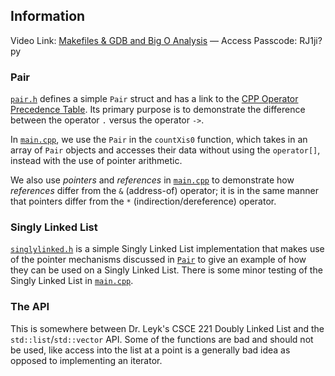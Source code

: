 ## Information
Video Link: [Makefiles & GDB and Big O Analysis](https://tamu.zoom.us/rec/share/9w8y00g2JHTbRTwE42YZi5ZaB5hHyQcU2xnocewkTFdr-AFRmRUnMfahq5LmMj_y.Yas7jaT_H8xkjGEv) &mdash; Access Passcode: RJ1ji?py

### Pair
[`pair.h`](pair.h) defines a simple `Pair` struct and has a link to the [CPP Operator Precedence Table](https://en.cppreference.com/w/cpp/language/operator_precedence). Its primary purpose is to demonstrate the difference between the operator `.` versus the operator `->`.

In [`main.cpp`](main.cpp), we use the `Pair` in the `countXis0` function, which takes in an array of `Pair` objects and accesses their data without using the `operator[]`, instead with the use of pointer arithmetic.

We also use *pointers* and *references* in [`main.cpp`](main.cpp) to demonstrate how *references* differ from the `&` (address-of) operator; it is in the same manner that pointers differ from the `*` (indirection/dereference) operator.

### Singly Linked List
[`singlylinked.h`](singlylinked.h) is a simple Singly Linked List implementation that makes use of the pointer mechanisms discussed in [`Pair`](#pair) to give an example of how they can be used on a Singly Linked List. There is some minor testing of the Singly Linked List in [`main.cpp`](main.cpp).

### The API
This is somewhere between Dr. Leyk's CSCE 221 Doubly Linked List and the `std::list`/`std::vector` API. Some of the functions are bad and should not be used, like access into the list at a point is a generally bad idea as opposed to implementing an iterator.
